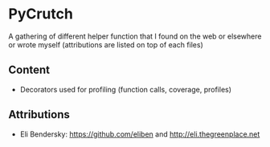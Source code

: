 PyCrutch
========

A gathering of different helper function that I found on the web or elsewhere 
or wrote myself (attributions are listed on top of each files)

Content
-------

*   Decorators used for profiling (function calls, coverage, profiles)

Attributions
------------

*   Eli Bendersky: https://github.com/eliben and http://eli.thegreenplace.net